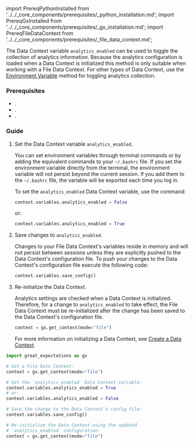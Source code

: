 import PrereqPythonInstalled from '../../_core_components/prerequisites/_python_installation.md';
import PrereqGxInstalled from '../../_core_components/prerequisites/_gx_installation.md';
import PrereqFileDataContext from '../../_core_components/prerequisites/_file_data_context.md';

The Data Context variable `analytics_enabled` can be used to toggle the collection of analytics information.  Because the analytics configuration is loaded when a Data Context is initialized this method is only suitable when working with a File Data Context.  For other types of Data Context, use the [Environment Variable](/core/configure_project_settings/toggle_analytics_events/toggle_analytics_events.md?config_method=environment_variable#methods-for-toggling-analytics-collection) method for toggling analytics collection.


### Prerequisites

- <PrereqPythonInstalled/>.
- <PrereqGxInstalled/>.
- <PrereqFileDataContext/>.

### Guide

<Tabs>

<TabItem value="procedure" label="Procedure">

1. Set the Data Context variable `analytics_enabled`.

   You can set environment variables through terminal commands or by adding the equivalent commands to your `~/.bashrc` file.  If you set the environment variable directly from the terminal, the environment variable will not persist beyond the current session.  If you add them to the `~/.bashrc` file, the variable will be exported each time you log in.

   To set the `analytics_enabled` Data Context variable, use the command:

   ```python title="Python"
   context.variables.analytics_enabled = False
   ```

   or:

   ```python title="Python"
   context.variables.analytics_enabled = True
   ```

2. Save changes to `analytics_enabled`.

   Changes to your File Data Context's variables reside in memory and will not persist between sessions unless they are explicitly pushed to the Data Context's configuration file. To push your changes to the Data Context's configuration file execute the following code:

   ```python title="Python"
   context.variables.save_config()
   ```

4. Re-initialize the Data Context.

   Analytics settings are checked when a Data Context is initialized.  Therefore, for a change to `analytics_enabled` to take effect, the File Data Context must be re-initialized after the change has been saved to the Data Context's configuration file.

   ```python title="Python"
   context = gx.get_context(mode="file")
   ```

   For more information on initializing a Data Context, see [Create a Data Context](/core/set_up_a_gx_environment/create_a_data_context.md).

</TabItem>

<TabItem value="sample_code" label="Sample code">

   ```python title="Python"
   import great_expectations as gx
   
   # Get a File Data Context:
   context = gx.get_context(mode="file")
   
   # Set the `analytics_enabled` Data Context variable:
   context.variables.analytics_enabled = True
   # or:
   context.variables.analytics_enabled = False
   
   # Save the change to the Data Context's config file:
   context.variables.save_config()
   
   # Re-initialize the Data Context using the updated
   # `analytics_enabled` configuration:
   context = gx.get_context(mode="file")
   ```

</TabItem>

</Tabs>